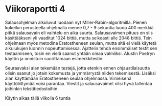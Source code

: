 # Viikoraportti 4

Salausohjelman alkuluvut luodaan nyt Miller-Rabin-algoritmilla. Pienen kokeilun perusteella ohjelmalla menee 0,7 - 9 sekuntia luoda 400 merkkiä pitkä salausavain eli vaihtelu on aika suurta. Salausavaimen pituus on siis käsittääkseni yli vaaditut 1024 bittiä, mutta selkeästi alle 2048 bittiä. Tein ohjelmaan myös metodina Eratostheneen seulan, mutta sitä ei vielä käytetä alkulukujen luonnin nopeuttamisessa. Ajattelin tehdä ensimmäiset testit sen testaamiseen, tosin en vielä saanut yhtään omaa valmiiksi. Alustin Poetryn käytön ja onnistuin suorittamaan esimerkkitestin. 

Seuraavaksi alan tekemään testejä, jotta etenkin ennen ohjaustilaisuutta olisin saanut jo jotain kokemusta ja ymmärrystä niiden tekemisestä. Lisäksi alan käyttämään Eratostheneen seulaa ohjelmassa. Viimeisenä käyttöliittymää voisi parantaa. Viestit ja salausavaimet olisi hyvä tallentaa joihinkin tekstitiedostoihin.

Käytin aikaa tällä viikolla 6 tuntia
